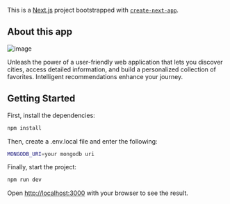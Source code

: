 This is a [Next.js](https://nextjs.org/) project bootstrapped with [`create-next-app`](https://github.com/vercel/next.js/tree/canary/packages/create-next-app).

## About this app

![image](https://github.com/RobertRobii/explore_me/assets/108672392/4127a730-f7ed-4446-a8e3-69ff9a5767d4)

Unleash the power of a user-friendly web application that lets you discover cities, access detailed information, and build a personalized collection of favorites. Intelligent recommendations enhance your journey.

## Getting Started

First, install the dependencies:
```bash
npm install
```

Then, create a .env.local file and enter the following: 
```bash
MONGODB_URI=your mongodb uri
```

Finally, start the project:
```bash
npm run dev
```


Open [http://localhost:3000](http://localhost:3000) with your browser to see the result.


